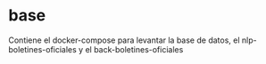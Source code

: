 # base
Contiene el docker-compose para levantar la base de datos, el nlp-boletines-oficiales y el back-boletines-oficiales
